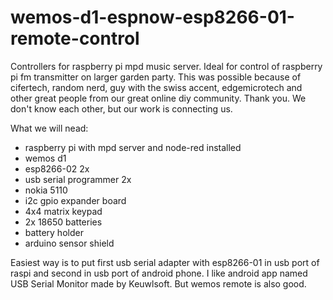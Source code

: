 # wemos-d1-espnow-esp8266-01-remote-control
Controllers for raspberry pi mpd music server. Ideal for control of raspberry pi fm transmitter on larger garden party. This was possible because of cifertech, random nerd, guy with the swiss accent, edgemicrotech 
and other great people from our great online diy community. Thank you. We don't know each other, but our work is connecting us. 

What we will nead:
- raspberry pi with mpd server and node-red installed
- wemos d1
- esp8266-02 2x
- usb serial programmer 2x
- nokia 5110
- i2c gpio expander board
- 4x4 matrix keypad
- 2x 18650 batteries
- battery holder
- arduino sensor shield

Easiest way is to put first usb serial adapter with esp8266-01 in usb port of raspi and second in usb port of android phone. I like android app named USB Serial Monitor made by Keuwlsoft. But wemos remote is also good. 

